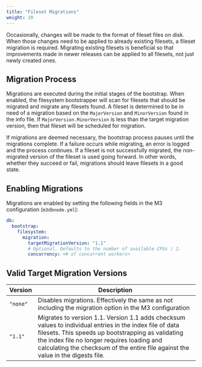 ```yaml
---
title: "Fileset Migrations"
weight: 20
---
```


Occasionally, changes will be made to the format of fileset files on disk. When those changes need to be applied to already existing filesets, a fileset migration is required. Migrating existing filesets is beneficial so that improvements made in newer releases can be applied to all filesets, not just newly created ones.

## Migration Process
Migrations are executed during the initial stages of the bootstrap. When enabled, the filesystem bootstrapper will scan for filesets that should be migrated and migrate any filesets found. A fileset is determined to be in need of a migration based on the `MajorVersion` and `MinorVersion` found in the info file. If `MajorVersion.MinorVersion` is less than the target migration version, then that fileset will be scheduled for migration.

If migrations are deemed necessary, the bootstrap process pauses until the migrations complete. If a failure occurs while migrating, an error is logged and the process continues. If a fileset is not successfully migrated, the non-migrated version of the fileset is used going forward. In other words, whether they succeed or fail, migrations should leave filesets in a good state.

## Enabling Migrations
Migrations are enabled by setting the following fields in the M3 configuration (`m3dbnode.yml`):

```yaml
db:
  bootstrap:
    filesystem:
      migration:
        targetMigrationVersion: "1.1"
        # Optional. Defaults to the number of available CPUs / 2.
        concurrency: <# of concurrent workers>
```

## Valid Target Migration Versions

<table>
<thead>
<tr>
<th>Version</th>
<th>Description</th>
</tr>
</thead>

<tbody>
<tr>
<td><code>&quot;none&quot;</code></td>
<td>Disables migrations. Effectively the same as not including the migration option in the M3 configuration</td>
</tr>
<tr>
<td><code>&quot;1.1&quot;</code></td>
<td>Migrates to version 1.1. Version 1.1 adds checksum values to individual entries in the index file of data filesets. This speeds up bootstrapping as validating the index file no longer requires loading and calculating the checksum of the entire file against the value in the digests file.</td>
</tr>
</tbody>
</table>